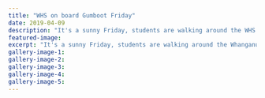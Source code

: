 ```yaml
---
title: "WHS on board Gumboot Friday"
date: 2019-04-09
description: "It's a sunny Friday, students are walking around the WHS grounds wearing white shirts, grey shorts and ... gumboots?"
featured-image: 
excerpt: "It's a sunny Friday, students are walking around the Whanganui High School grounds wearing black jackets, white shirts, grey shorts and ... gumboots?"
gallery-image-1: 
gallery-image-2: 
gallery-image-3: 
gallery-image-4: 
gallery-image-5: 
---
```

